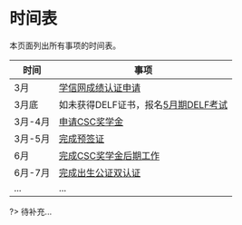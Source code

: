 # 时间表

本页面列出所有事项的时间表。

| 时间    | 事项                                                                 |
| ------- | -------------------------------------------------------------------- |
| 3月     | [学信网成绩认证申请](学信网成绩认证.md)                              |
| 3月底   | 如未获得DELF证书，报名[5月期DELF考试](http://delf-dalf.neea.edu.cn/) |
| 3月-4月 | [申请CSC奖学金](CSC奖学金.md)                                        |
| 3月-5月 | [完成预签证](预签证.md)                                              |
| 6月     | [完成CSC奖学金后期工作](CSC奖学金.md)                                |
| 6月-7月 | [完成出生公证双认证](出生公证.md)                                    |
| ...     | ...                                                                  |

?> 待补充...

